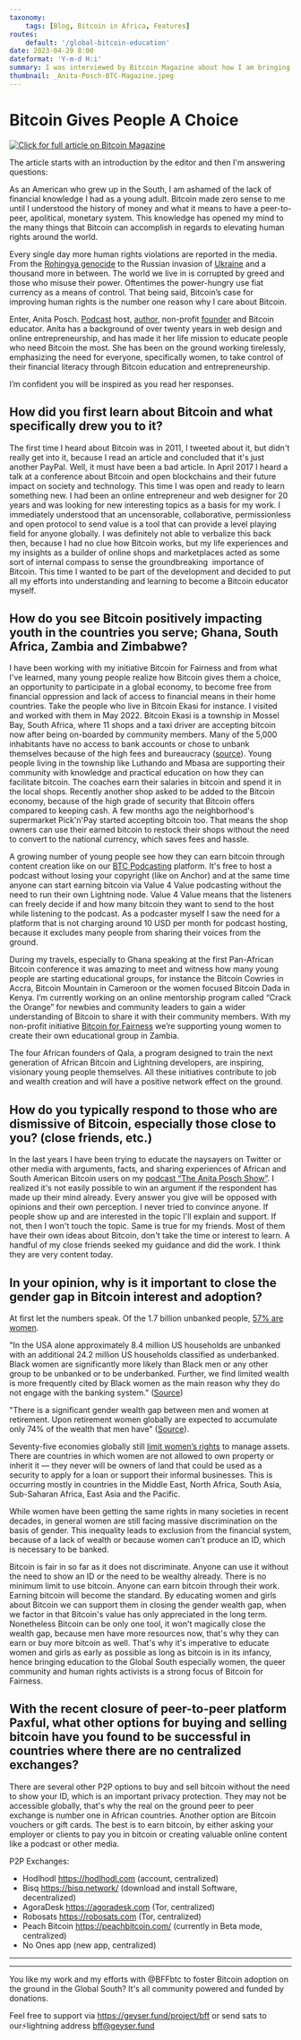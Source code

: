 ```yaml
---
taxonomy:
    tags: [Blog, Bitcoin in Africa, Features]
routes:
    default: '/global-bitcoin-education'
date: 2023-04-29 8:00
dateformat: 'Y-m-d H:i'
summary: I was interviewed by Bitcoin Magazine about how I am bringing financial education to the world, especially to women in Africa and why it is important.
thumbnail: _Anita-Posch-BTC-Magazine.jpeg
---
```


# Bitcoin Gives People A Choice

[![Click for full article on Bitcoin Magazine](_Anita-Posch-BTC-Magazine.jpeg)](https://bitcoinmagazine.com/culture/anita-posch-on-global-bitcoin-education)

The article starts with an introduction by the editor and then I'm answering questions:

As an American who grew up in the South, I am ashamed of the lack of financial knowledge I had as a young adult. Bitcoin made zero sense to me until I understood the history of money and what it means to have a peer-to-peer, apolitical, monetary system. This knowledge has opened my mind to the many things that Bitcoin can accomplish in regards to elevating human rights around the world. 

Every single day more human rights violations are reported in the media. From the [Rohingya genocide](https://www.hrw.org/tag/rohingya) to the Russian invasion of [Ukraine](https://news.un.org/en/story/2023/03/1135012) and a thousand more in between. The world we live in is corrupted by greed and those who misuse their power. Oftentimes the power-hungry use fiat currency as a means of control. That being said, Bitcoin’s case for improving human rights is the number one reason why I care about Bitcoin. 

Enter, Anita Posch. [Podcast](https://btcpodcasting.com/@anitaposch) host, [author,](https://learnbitcoin.link/) non-profit [founder](https://bffbtc.org/) and Bitcoin educator. Anita has a background of over twenty years in web design and online entrepreneurship, and has made it her life mission to educate people who need Bitcoin the most. She has been on the ground working tirelessly, emphasizing the need for everyone, specifically women, to take control of their financial literacy through Bitcoin education and entrepreneurship. 

I’m confident you will be inspired as you read her responses. 

## How did you first learn about Bitcoin and what specifically drew you to it? 

The first time I heard about Bitcoin was in 2011, I tweeted about it, but didn't really get into it, because I read an article and concluded that it's just another PayPal. Well, it must have been a bad article. In April 2017 I heard a talk at a conference about Bitcoin and open blockchains and their future impact on society and technology. This time I was open and ready to learn something new. I had been an online entrepreneur and web designer for 20 years and was looking for new interesting topics as a basis for my work. I immediately understood that an uncensorable, collaborative, permissionless and open protocol to send value is a tool that can provide a level playing field for anyone globally. I was definitely not able to verbalize this back then, because I had no clue how Bitcoin works, but my life experiences and my insights as a builder of online shops and marketplaces acted as some sort of internal compass to sense the groundbreaking  importance of Bitcoin. This time I wanted to be part of the development and decided to put all my efforts into understanding and learning to become a Bitcoin educator myself.

## How do you see Bitcoin positively impacting youth in the countries you serve; Ghana, South Africa, Zambia and Zimbabwe? 

I have been working with my initiative Bitcoin for Fairness and from what I've learned, many young people realize how Bitcoin gives them a choice, an opportunity to participate in a global economy, to become free from financial oppression and lack of access to financial means in their home countries. Take the people who live in Bitcoin Ekasi for instance. I visited and worked with them in May 2022. Bitcoin Ekasi is a township in Mossel Bay, South Africa, where 11 shops and a taxi driver are accepting bitcoin now after being on-boarded by community members. Many of the 5,000 inhabitants have no access to bank accounts or chose to unbank themselves because of the high fees and bureaucracy ([source](https://anitaposch.com/bitcoin-enforces-human-rights)). Young people living in the township like Luthando and Mbasa are supporting their community with knowledge and practical education on how they can facilitate bitcoin. The coaches earn their salaries in bitcoin and spend it in the local shops. Recently another shop asked to be added to the Bitcoin economy, because of the high grade of security that Bitcoin offers compared to keeping cash. A few months ago the neighborhood's supermarket Pick'n'Pay started accepting bitcoin too. That means the shop owners can use their earned bitcoin to restock their shops without the need to convert to the national currency, which saves fees and hassle.

A growing number of young people see how they can earn bitcoin through content creation like on our [BTC Podcasting](https://btcpodcasting.com) platform. It's free to host a podcast without losing your copyright (like on Anchor) and at the same time anyone can start earning bitcoin via Value 4 Value podcasting without the need to run their own Lightning node. Value 4 Value means that the listeners can freely decide if and how many bitcoin they want to send to the host while listening to the podcast. As a podcaster myself I saw the need for a platform that is not charging around 10 USD per month for podcast hosting, because it excludes many people from sharing their voices from the ground. 

During my travels, especially to Ghana speaking at the first Pan-African Bitcoin conference it was amazing to meet and witness how many young people are starting educational groups, for instance the Bitcoin Cowries in Accra, Bitcoin Mountain in Cameroon or the women focused Bitcoin Dada in Kenya. I’m currently working on an online mentorship program called “Crack the Orange” for newbies and community leaders to gain a wider understanding of Bitcoin to share it with their community members. With my non-profit initiative [Bitcoin for Fairness](https://bffbtc.org) we’re supporting young women to create their own educational group in Zambia.

The four African founders of Qala, a program designed to train the next generation of African Bitcoin and Lightning developers, are inspiring, visionary young people themselves. All these initiatives contribute to job and wealth creation and will have a positive network effect on the ground.

## How do you typically respond to those who are dismissive of Bitcoin, especially those close to you? (close friends, etc.)

In the last years I have been trying to educate the naysayers on Twitter or other media with arguments, facts, and sharing experiences of African and South American Bitcoin users on my [podcast “The Anita Posch Show”](https://btcpodcasting.com/@anitaposch). I realized it's not easily possible to win an argument if the respondent has made up their mind already. Every answer you give will be opposed with opinions and their own perception. I never tried to convince anyone. If people show up and are interested in the topic I'll explain and support. If not, then I won't touch the topic. Same is true for my friends. Most of them have their own ideas about Bitcoin, don't take the time or interest to learn. A handful of my close friends seeked my guidance and did the work. I think they are very content today.

## In your opinion, why is it important to close the gender gap in Bitcoin interest and adoption?

At first let the numbers speak. Of the 1.7 billion unbanked people, [57% are women](https://anitaposch.com/bitcoin-enforces-human-rights).

"In the USA alone approximately 8.4 million US households are unbanked with an additional 24.2 million US households classified as underbanked. Black women are significantly more likely than Black men or any other group to be unbanked or to be underbanked. Further, we find limited wealth is more frequently cited by Black women as the main reason why they do not engage with the banking system." ([Source](https://www.aeaweb.org/articles?id=10.1257/pandp.20221016))

"There is a significant gender wealth gap between men and women at retirement. Upon retirement women globally are expected to accumulate only 74% of the wealth that men have" ([Source](https://www.wtwco.com/en-AE/insights/2022/11/2022-global-gender-wealth-equity-report#:~:text=New%20flagship%20research%20from%20WTW,to%20our%20Wealth%20Equity%20Index)).

Seventy-five economies globally still [limit women’s rights](https://blogs.worldbank.org/opendata/where-world-do-women-still-face-legal-barriers-own-and-administer-assets) to manage assets. There are countries in which women are not allowed to own property or inherit it — they never will be owners of land that could be used as a security to apply for a loan or support their informal businesses. This is occurring mostly in countries in the Middle East, North Africa, South Asia, Sub-Saharan Africa, East Asia and the Pacific.

While women have been getting the same rights in many societies in recent decades, in general women are still facing massive discrimination on the basis of gender. This inequality leads to exclusion from the financial system, because of a lack of wealth or because women can't produce an ID, which is necessary to be banked. 

Bitcoin is fair in so far as it does not discriminate. Anyone can use it without the need to show an ID or the need to be wealthy already. There is no minimum limit to use bitcoin. Anyone can earn bitcoin through their work. Earning bitcoin will become the standard. By educating women and girls about Bitcoin we can support them in closing the gender wealth gap, when we factor in that Bitcoin's value has only appreciated in the long term. Nonetheless Bitcoin can be only one tool, it won't magically close the wealth gap, because men have more resources now, that's why they can earn or buy more bitcoin as well. That's why it's imperative to educate women and girls as early as possible as long as bitcoin is in its infancy, hence bringing education to the Global South especially women, the queer community and human rights activists is a strong focus of Bitcoin for Fairness.

## With the recent closure of peer-to-peer platform Paxful, what other options for buying and selling bitcoin have you found to be successful in countries where there are no centralized exchanges? 

There are several other P2P options to buy and sell bitcoin without the need to show your ID, which is an important privacy protection. They may not be accessible globally, that's why the real on the ground peer to peer exchange is number one in African countries. Another option are Bitcoin vouchers or gift cards. The best is to earn bitcoin, by either asking your employer or clients to pay you in bitcoin or creating valuable online content like a podcast or other media.

P2P Exchanges:
+ Hodlhodl https://hodlhodl.com (account, centralized)
+ Bisq https://bisq.network/ (download and install Software, decentralized)
+ AgoraDesk https://agoradesk.com (Tor, centralized)
+ Robosats https://robosats.com (Tor, centralized)
+ Peach Bitcoin https://peachbitcoin.com/ (currently in Beta mode, centralized)
+ No Ones app (new app, centralized)

---

<div class="_form_1"></div><script src="https://bff.activehosted.com/f/embed.php?id=1" type="text/javascript" charset="utf-8"></script>

---
You like my work and my efforts with @BFFbtc to foster Bitcoin adoption on the ground in the Global South? It's all community powered and funded by donations. 

Feel free to support via https://geyser.fund/project/bff or send sats to our⚡️lightning address bff@geyser.fund
